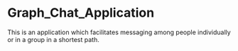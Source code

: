 # Graph_Chat_Application
This is an application which facilitates messaging among people individually or in a group in a shortest path.

